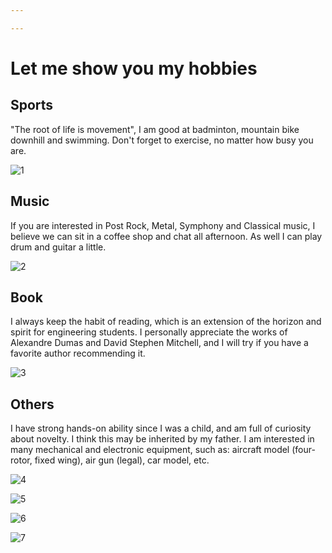 ```yaml
---

---
```


# Let me show you my hobbies

## Sports

"The root of life is movement", I am good at badminton, mountain bike downhill and swimming. Don't forget to exercise, no matter how busy you are.

![1]({{site.baseurl}}/assets/img/s.png)

## Music 

If you are interested in Post Rock, Metal, Symphony and Classical music, I believe we can sit in a coffee shop and chat all afternoon. As well I can play drum and guitar a little.

![2]({{site.baseurl}}/assets/img/a.jpg)

## Book

I always keep the habit of reading, which is an extension of the horizon and spirit for engineering students. I personally appreciate the works of Alexandre Dumas and David Stephen Mitchell, and I will try if you have a favorite author recommending it.

![3]({{site.baseurl}}/assets/img/w.jpg)

## Others

I have strong hands-on ability since I was a child, and am full of curiosity about novelty. I think this may be inherited by my father. I am interested in many mechanical and electronic equipment, such as: aircraft model (four-rotor, fixed wing), air gun (legal), car model, etc.

![4]({{site.baseurl}}/assets/img/bbb.jpg)

![5]({{site.baseurl}}/assets/img/ccc.jpg)

![6]({{site.baseurl}}/assets/img/zz.png)

![7]({{site.baseurl}}/assets/img/lo.PNG)










